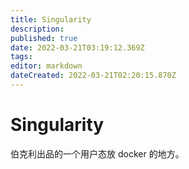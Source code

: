 ```yaml
---
title: Singularity
description: 
published: true
date: 2022-03-21T03:19:12.369Z
tags: 
editor: markdown
dateCreated: 2022-03-21T02:20:15.870Z
---
```


# Singularity
伯克利出品的一个用户态放 docker 的地方。
